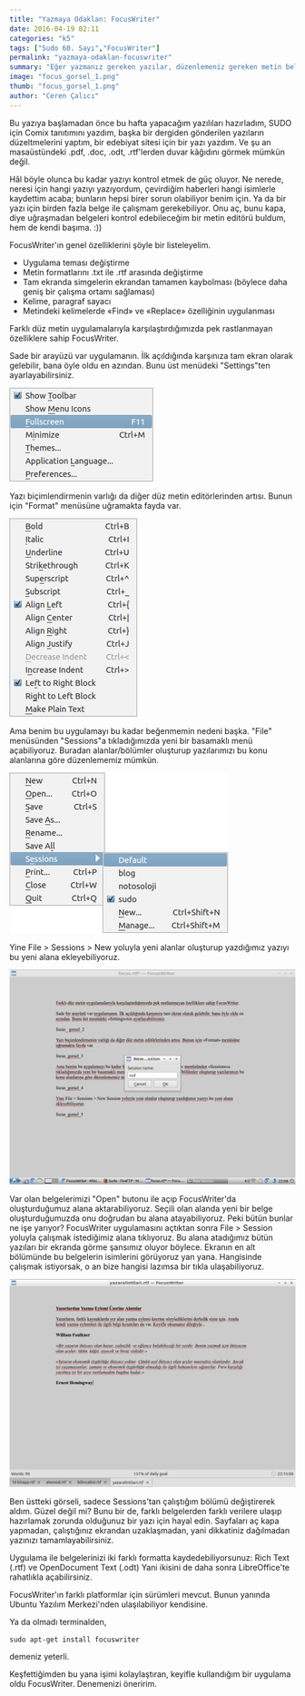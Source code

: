 ```yaml
---
title: "Yazmaya Odaklan: FocusWriter"
date: 2016-04-19 02:11
categories: "k5"
tags: ["Sudo 60. Sayı","FocusWriter"]
permalink: "yazmaya-odaklan-focuswriter"
summary: "Eğer yazmanız gereken yazılar, düzenlemeniz gereken metin belgeleri çoksa FocusWriter, bunları dikkatinizin dağılmasına izin vermeden kontrol edebilmenizi sağlayan, şık bir uygulama."
image: "focus_gorsel_1.png"
thumb: "focus_gorsel_1.png"
author: "Ceren Çalıcı"
---
```


Bu yazıya başlamadan önce bu hafta yapacağım yazılıları hazırladım, SUDO için Comix tanıtımını yazdım, başka bir dergiden gönderilen yazıların düzeltmelerini yaptım, bir edebiyat sitesi için bir yazı yazdım. Ve şu an masaüstündeki .pdf, .doc, .odt, .rtf'lerden duvar kâğıdını görmek mümkün değil.

Hâl böyle olunca bu kadar yazıyı kontrol etmek de güç oluyor. Ne nerede, neresi için hangi yazıyı yazıyordum, çevirdiğim haberleri hangi isimlerle kaydettim acaba; bunların hepsi birer sorun olabiliyor benim için. Ya da bir yazı için birden fazla belge ile çalışmam gerekebiliyor. Onu aç, bunu kapa, diye uğraşmadan belgeleri kontrol edebileceğim bir metin editörü buldum, hem de kendi başıma. :))

FocusWriter'ın genel özelliklerini şöyle bir listeleyelim.

- Uygulama teması değiştirme
- Metin formatlarını .txt ile .rtf arasında değiştirme
- Tam ekranda simgelerin ekrandan tamamen kaybolması (böylece daha geniş bir çalışma ortamı sağlaması)
- Kelime, paragraf sayacı
- Metindeki kelimelerde «Find» ve «Replace» özelliğinin uygulanması

Farklı düz metin uygulamalarıyla karşılaştırdığımızda pek rastlanmayan özelliklere sahip FocusWriter.

Sade bir arayüzü var uygulamanın. İlk açıldığında karşınıza tam ekran olarak gelebilir, bana öyle oldu en azından. Bunu üst menüdeki "Settings"ten ayarlayabilirsiniz.

![](images/post/yazmaya-odaklan-focuswriter/focus_gorsel_2.png)

Yazı biçimlendirmenin varlığı da diğer düz metin editörlerinden artısı. Bunun için "Format" menüsüne uğramakta fayda var.

![](images/post/yazmaya-odaklan-focuswriter/focus_gorsel_3.png)

Ama benim bu uygulamayı bu kadar beğenmemin nedeni başka. "File" menüsünden "Sessions"a tıkladığımızda yeni bir basamaklı menü açabiliyoruz. Buradan alanlar/bölümler oluşturup yazılarımızı bu konu alanlarına göre düzenlememiz mümkün.

![](images/post/yazmaya-odaklan-focuswriter/focus_gorsel_4.png)

Yine File > Sessions > New yoluyla yeni alanlar oluşturup yazdığımız yazıyı bu yeni alana ekleyebiliyoruz.

![](images/post/yazmaya-odaklan-focuswriter/focus_gorsel_5.png)

Var olan belgelerimizi "Open" butonu ile açıp FocusWriter'da oluşturduğumuz alana aktarabiliyoruz. Seçili olan alanda yeni bir belge oluşturduğumuzda onu doğrudan bu alana atayabiliyoruz. Peki bütün bunlar ne işe yarıyor? FocusWriter uygulamasını açtıktan sonra File > Session yoluyla çalışmak istediğimiz alana tıklıyoruz. Bu alana atadığımız bütün yazıları bir ekranda görme şansımız oluyor böylece. Ekranın en alt bölümünde bu belgelerin isimlerini görüyoruz yan yana. Hangisinde çalışmak istiyorsak, o an bize hangisi lazımsa bir tıkla ulaşabiliyoruz.

![](images/post/yazmaya-odaklan-focuswriter/focus_gorsel_6.png)

Ben üstteki görseli, sadece Sessions'tan çalıştığım bölümü değiştirerek aldım. Güzel değil mi? Bunu bir de, farklı belgelerden farklı verilere ulaşıp hazırlamak zorunda olduğunuz bir yazı için hayal edin. Sayfaları aç kapa yapmadan, çalıştığınız ekrandan uzaklaşmadan, yani dikkatiniz dağılmadan yazınızı tamamlayabilirsiniz.

Uygulama ile belgelerinizi iki farklı formatta kaydedebiliyorsunuz: Rich Text (.rtf) ve OpenDocument Text (.odt) Yani ikisini de daha sonra LibreOffice'te rahatlıkla açabilirsiniz.

FocusWriter'ın farklı platformlar için sürümleri mevcut. Bunun yanında Ubuntu Yazılım Merkezi'nden ulaşılabiliyor kendisine.

Ya da olmadı terminalden,

```
sudo apt-get install focuswriter
```

demeniz yeterli.

Keşfettiğimden bu yana işimi kolaylaştıran, keyifle kullandığım bir uygulama oldu FocusWriter. Denemenizi öneririm.
